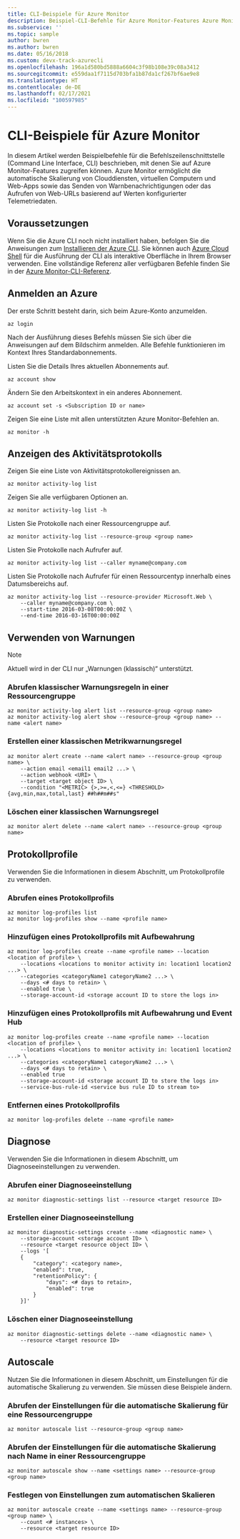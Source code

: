```yaml
---
title: CLI-Beispiele für Azure Monitor
description: Beispiel-CLI-Befehle für Azure Monitor-Features Azure Monitor ist ein Microsoft Azure-Dienst, der das Senden von Warnbenachrichtigungen, das Aufrufen von Web-URLs basierend auf Werten konfigurierter Telemetriedaten und die automatische Skalierung von Clouddiensten, virtuellen Computern und Web-Apps ermöglicht.
ms.subservice: ''
ms.topic: sample
author: bwren
ms.author: bwren
ms.date: 05/16/2018
ms.custom: devx-track-azurecli
ms.openlocfilehash: 196a1d580bd5888a6604c3f98b108e39c08a3412
ms.sourcegitcommit: e559daa1f7115d703bfa1b87da1cf267bf6ae9e8
ms.translationtype: HT
ms.contentlocale: de-DE
ms.lasthandoff: 02/17/2021
ms.locfileid: "100597985"
---
```

# <a name="azure-monitor-cli-samples"></a>CLI-Beispiele für Azure Monitor
In diesem Artikel werden Beispielbefehle für die Befehlszeilenschnittstelle (Command Line Interface, CLI) beschrieben, mit denen Sie auf Azure Monitor-Features zugreifen können. Azure Monitor ermöglicht die automatische Skalierung von Clouddiensten, virtuellen Computern und Web-Apps sowie das Senden von Warnbenachrichtigungen oder das Aufrufen von Web-URLs basierend auf Werten konfigurierter Telemetriedaten.

## <a name="prerequisites"></a>Voraussetzungen

Wenn Sie die Azure CLI noch nicht installiert haben, befolgen Sie die Anweisungen zum [Installieren der Azure CLI](/cli/azure/install-azure-cli). Sie können auch [Azure Cloud Shell](/azure/cloud-shell) für die Ausführung der CLI als interaktive Oberfläche in Ihrem Browser verwenden. Eine vollständige Referenz aller verfügbaren Befehle finden Sie in der [Azure Monitor-CLI-Referenz](/cli/azure/monitor). 

## <a name="log-in-to-azure"></a>Anmelden an Azure
Der erste Schritt besteht darin, sich beim Azure-Konto anzumelden.

```azurecli
az login
```

Nach der Ausführung dieses Befehls müssen Sie sich über die Anweisungen auf dem Bildschirm anmelden. Alle Befehle funktionieren im Kontext Ihres Standardabonnements.

Listen Sie die Details Ihres aktuellen Abonnements auf.

```azurecli
az account show
```

Ändern Sie den Arbeitskontext in ein anderes Abonnement.

```azurecli
az account set -s <Subscription ID or name>
```

Zeigen Sie eine Liste mit allen unterstützten Azure Monitor-Befehlen an.

```azurecli
az monitor -h
```

## <a name="view-activity-log"></a>Anzeigen des Aktivitätsprotokolls

Zeigen Sie eine Liste von Aktivitätsprotokollereignissen an.

```azurecli
az monitor activity-log list
```

Zeigen Sie alle verfügbaren Optionen an.

```azurecli
az monitor activity-log list -h
```

Listen Sie Protokolle nach einer Ressourcengruppe auf.

```azurecli
az monitor activity-log list --resource-group <group name>
```

Listen Sie Protokolle nach Aufrufer auf.

```azurecli
az monitor activity-log list --caller myname@company.com
```

Listen Sie Protokolle nach Aufrufer für einen Ressourcentyp innerhalb eines Datumsbereichs auf.

```azurecli
az monitor activity-log list --resource-provider Microsoft.Web \
    --caller myname@company.com \
    --start-time 2016-03-08T00:00:00Z \
    --end-time 2016-03-16T00:00:00Z
```

## <a name="work-with-alerts"></a>Verwenden von Warnungen 
> [!NOTE]
> Aktuell wird in der CLI nur „Warnungen (klassisch)“ unterstützt. 

### <a name="get-alert-classic-rules-in-a-resource-group"></a>Abrufen klassischer Warnungsregeln in einer Ressourcengruppe

```azurecli
az monitor activity-log alert list --resource-group <group name>
az monitor activity-log alert show --resource-group <group name> --name <alert name>
```

### <a name="create-a-metric-alert-classic-rule"></a>Erstellen einer klassischen Metrikwarnungsregel

```azurecli
az monitor alert create --name <alert name> --resource-group <group name> \
    --action email <email1 email2 ...> \
    --action webhook <URI> \
    --target <target object ID> \
    --condition "<METRIC> {>,>=,<,<=} <THRESHOLD> {avg,min,max,total,last} ##h##m##s"
```

### <a name="delete-an-alert-classic-rule"></a>Löschen einer klassischen Warnungsregel

```azurecli
az monitor alert delete --name <alert name> --resource-group <group name>
```

## <a name="log-profiles"></a>Protokollprofile

Verwenden Sie die Informationen in diesem Abschnitt, um Protokollprofile zu verwenden.

### <a name="get-a-log-profile"></a>Abrufen eines Protokollprofils

```azurecli
az monitor log-profiles list
az monitor log-profiles show --name <profile name>
```

### <a name="add-a-log-profile-with-retention"></a>Hinzufügen eines Protokollprofils mit Aufbewahrung

```azurecli
az monitor log-profiles create --name <profile name> --location <location of profile> \
    --locations <locations to monitor activity in: location1 location2 ...> \
    --categories <categoryName1 categoryName2 ...> \
    --days <# days to retain> \
    --enabled true \
    --storage-account-id <storage account ID to store the logs in>
```

### <a name="add-a-log-profile-with-retention-and-eventhub"></a>Hinzufügen eines Protokollprofils mit Aufbewahrung und Event Hub

```azurecli
az monitor log-profiles create --name <profile name> --location <location of profile> \
    --locations <locations to monitor activity in: location1 location2 ...> \
    --categories <categoryName1 categoryName2 ...> \
    --days <# days to retain> \
    --enabled true
    --storage-account-id <storage account ID to store the logs in>
    --service-bus-rule-id <service bus rule ID to stream to>
```

### <a name="remove-a-log-profile"></a>Entfernen eines Protokollprofils

```azurecli
az monitor log-profiles delete --name <profile name>
```

## <a name="diagnostics"></a>Diagnose

Verwenden Sie die Informationen in diesem Abschnitt, um Diagnoseeinstellungen zu verwenden.

### <a name="get-a-diagnostic-setting"></a>Abrufen einer Diagnoseeinstellung

```azurecli
az monitor diagnostic-settings list --resource <target resource ID>
```

### <a name="create-a-diagnostic-setting"></a>Erstellen einer Diagnoseeinstellung 

```azurecli
az monitor diagnostic-settings create --name <diagnostic name> \
    --storage-account <storage account ID> \
    --resource <target resource object ID> \
    --logs '[
    {
        "category": <category name>,
        "enabled": true,
        "retentionPolicy": {
            "days": <# days to retain>,
            "enabled": true
        }
    }]'
```

### <a name="delete-a-diagnostic-setting"></a>Löschen einer Diagnoseeinstellung

```azurecli
az monitor diagnostic-settings delete --name <diagnostic name> \
    --resource <target resource ID>
```

## <a name="autoscale"></a>Autoscale

Nutzen Sie die Informationen in diesem Abschnitt, um Einstellungen für die automatische Skalierung zu verwenden. Sie müssen diese Beispiele ändern.

### <a name="get-autoscale-settings-for-a-resource-group"></a>Abrufen der Einstellungen für die automatische Skalierung für eine Ressourcengruppe

```azurecli
az monitor autoscale list --resource-group <group name>
```

### <a name="get-autoscale-settings-by-name-in-a-resource-group"></a>Abrufen der Einstellungen für die automatische Skalierung nach Name in einer Ressourcengruppe

```azurecli
az monitor autoscale show --name <settings name> --resource-group <group name>
```

### <a name="set-autoscale-settings"></a>Festlegen von Einstellungen zum automatischen Skalieren

```azurecli
az monitor autoscale create --name <settings name> --resource-group <group name> \
    --count <# instances> \
    --resource <target resource ID>
```

